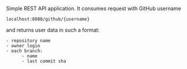 Simple REST API application. It consumes request with GitHub username

```
localhost:8080/github/{username}
```

and returns user data in such a format:

```
- repository name
- owner login
- each branch:
      - name
      - last commit sha
```